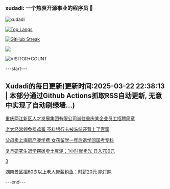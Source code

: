 ### xudadi: 一个热衷开源事业的程序员 👋

![xudadi](https://github-readme-stats-git-masterorgs-github-readme-stats-team.vercel.app/api?username=xudadi)

[![Top Langs](https://github-readme-stats.vercel.app/api/top-langs/?username=xudadi)](https://github.com/anuraghazra/github-readme-stats)

[![GitHub Streak](https://streak-stats.demolab.com?user=xudadi&locale=zh_Hans)](https://git.io/streak-stats)

![](https://raw.githubusercontent.com/xudadi/xudadi/main/assets/github-contribution-grid-snake.svg)

![VISITOR+COUNT](https://komarev.com/ghpvc/?username=xudadi&label=VISITOR+COUNT)


---start---

## Xudadi的每日更新(更新时间:2025-03-22 22:38:13 | 本部分通过Github Actions抓取RSS自动更新, 无意中实现了自动刷绿墙...)

[重庆两江新区人才发展集团有限公司派往重庆某企业员工招聘简章](https://www.gongkaoleida.com/article/2331933)

[老太经常领免费鸡蛋 不料银行卡被冻结还背上了官司](https://m.163.com/news/article/JR8CCE8B05561G0D.html)

[父母卖上海房产凑学费 女孩留学一年后退学回国考专科](https://m.163.com/news/article/JR8PC4LV00019B3E.html)

[复旦研究生退学摆摊卖土豆泥：1小时就卖光 日入700元](https://m.163.com/news/article/JR8NUMLA0514R9OJ.html)

[3](https://m.163.com/touch/news/sub/domestic)

[湖南景区招60岁以上老人带薪钓鱼：时薪20元 能打盹](https://m.163.com/news/article/JR6SUGOT0514R9OJ.html)

---end---
